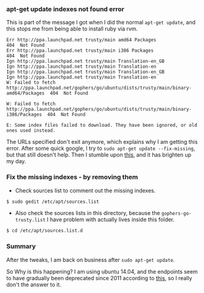 ### apt-get update indexes not found error

This is part of the message I got when I did the normal `apt-get update`, and this stops me from being able to install ruby via rvm.

```
Err http://ppa.launchpad.net trusty/main amd64 Packages
404  Not Found
Err http://ppa.launchpad.net trusty/main i386 Packages
404  Not Found
Ign http://ppa.launchpad.net trusty/main Translation-en_GB
Ign http://ppa.launchpad.net trusty/main Translation-en
Ign http://ppa.launchpad.net trusty/main Translation-en_GB
Ign http://ppa.launchpad.net trusty/main Translation-en
W: Failed to fetch http://ppa.launchpad.net/gophers/go/ubuntu/dists/trusty/main/binary-amd64/Packages  404  Not Found

W: Failed to fetch http://ppa.launchpad.net/gophers/go/ubuntu/dists/trusty/main/binary-i386/Packages  404  Not Found

E: Some index files failed to download. They have been ignored, or old ones used instead.
```

The URLs specified don't exit anymore, which explains why I am getting this error. After some quick google, I try to `sudo apt-get update --fix-missing`, but that still doesn't  help. Then I stumble upon [this](http://blog.launchpad.net/ppa/failed-to-fetch-errors-for-ppas), and it has brighten up my day.

### Fix the missing indexes - by removing them

- Check sources list to comment out the missing indexes.

```bash
$ sudo gedit /etc/apt/sources.list
```

- Also check the sources lists in this directory, because the `gophers-go-trusty.list` I have problem with actually lives inside this folder.

```bash
$ cd /etc/apt/sources.list.d
```

### Summary

After the tweaks, I am back on business after `sudo apt-get update`.

So Why is this happening? I am using ubuntu 14.04, and the endpoints seem to have gradually been deprecated since 2011 according to [this](https://lists.launchpad.net/launchpad-users/msg06219.html), so I really don't the answer to it.
